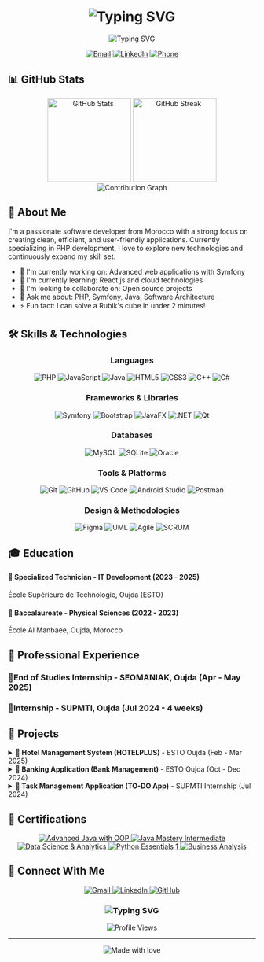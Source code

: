 <h1 align="center">
  <img src="https://readme-typing-svg.herokuapp.com?font=Fira+Code&size=30&duration=3000&pause=1000&color=2E9EF7&center=true&vCenter=true&width=435&lines=Hello+World!+👋;I'm+Aymane+AZIZ;Welcome+to+my+GitHub!" alt="Typing SVG" />
</h1>

<p align="center">
  <img src="https://readme-typing-svg.herokuapp.com?font=Fira+Code&pause=1000&color=27A4F7&center=true&vCenter=true&width=435&lines=Software+Developer;Full-Stack+Developer;Tech+Enthusiast;Problem+Solver" alt="Typing SVG" />
</p>

<div align="center">
  
  [![Email](https://img.shields.io/badge/Email-aymenaziz1234g%40gmail.com-D14836?style=for-the-badge&logo=gmail&logoColor=white)](mailto:aymenaziz1234g@gmail.com)
  [![LinkedIn](https://img.shields.io/badge/LinkedIn-Aymane_AZIZ-0077B5?style=for-the-badge&logo=linkedin&logoColor=white)](https://www.linkedin.com/in/aziz77)
  [![Phone](https://img.shields.io/badge/Phone-+212766633323-22C55E?style=for-the-badge&logo=whatsapp&logoColor=white)](tel:+212766633323)
  
</div>


## 📊 GitHub Stats

<div align="center">
  <img src="https://github-readme-stats.vercel.app/api?username=aymaneaziz&show_icons=true&theme=radical" height="170px" alt="GitHub Stats" />
  <img src="https://github-readme-streak-stats.herokuapp.com/?user=aymaneaziz&theme=radical" height="170px" alt="GitHub Streak" />
</div>

<div align="center">
  <img src="https://github-readme-activity-graph.vercel.app/graph?username=aymaneaziz&theme=react-dark" alt="Contribution Graph" />
</div>

## 🚀 About Me

I'm a passionate software developer from Morocco with a strong focus on creating clean, efficient, and user-friendly applications. Currently specializing in PHP development, I love to explore new technologies and continuously expand my skill set.

- 🔭 I'm currently working on: Advanced web applications with Symfony
- 🌱 I'm currently learning: React.js and cloud technologies
- 👯 I'm looking to collaborate on: Open source projects
- 💬 Ask me about: PHP, Symfony, Java, Software Architecture
- ⚡ Fun fact: I can solve a Rubik's cube in under 2 minutes!

## 🛠️ Skills & Technologies

<div align="center">

  ### Languages
  ![PHP](https://img.shields.io/badge/PHP-777BB4?style=for-the-badge&logo=php&logoColor=white)
  ![JavaScript](https://img.shields.io/badge/JavaScript-F7DF1E?style=for-the-badge&logo=javascript&logoColor=black)
  ![Java](https://img.shields.io/badge/Java-ED8B00?style=for-the-badge&logo=openjdk&logoColor=white)
  ![HTML5](https://img.shields.io/badge/HTML5-E34F26?style=for-the-badge&logo=html5&logoColor=white)
  ![CSS3](https://img.shields.io/badge/CSS3-1572B6?style=for-the-badge&logo=css3&logoColor=white)
  ![C++](https://img.shields.io/badge/C++-00599C?style=for-the-badge&logo=c%2B%2B&logoColor=white)
  ![C#](https://img.shields.io/badge/C%23-239120?style=for-the-badge&logo=csharp&logoColor=white)
  
  ### Frameworks & Libraries
  ![Symfony](https://img.shields.io/badge/Symfony-000000?style=for-the-badge&logo=symfony&logoColor=white)
  ![Bootstrap](https://img.shields.io/badge/Bootstrap-563D7C?style=for-the-badge&logo=bootstrap&logoColor=white)
  ![JavaFX](https://img.shields.io/badge/JavaFX-007396?style=for-the-badge&logo=java&logoColor=white)
  ![.NET](https://img.shields.io/badge/.NET-512BD4?style=for-the-badge&logo=dotnet&logoColor=white)
  ![Qt](https://img.shields.io/badge/Qt-41CD52?style=for-the-badge&logo=qt&logoColor=white)

  ### Databases
  ![MySQL](https://img.shields.io/badge/MySQL-4479A1?style=for-the-badge&logo=mysql&logoColor=white)
  ![SQLite](https://img.shields.io/badge/SQLite-003B57?style=for-the-badge&logo=sqlite&logoColor=white)
  ![Oracle](https://img.shields.io/badge/Oracle-F80000?style=for-the-badge&logo=oracle&logoColor=white)

  ### Tools & Platforms
  ![Git](https://img.shields.io/badge/Git-F05032?style=for-the-badge&logo=git&logoColor=white)
  ![GitHub](https://img.shields.io/badge/GitHub-181717?style=for-the-badge&logo=github&logoColor=white)
  ![VS Code](https://img.shields.io/badge/VS_Code-007ACC?style=for-the-badge&logo=visual-studio-code&logoColor=white)
  ![Android Studio](https://img.shields.io/badge/Android_Studio-3DDC84?style=for-the-badge&logo=android-studio&logoColor=white)
  ![Postman](https://img.shields.io/badge/Postman-FF6C37?style=for-the-badge&logo=postman&logoColor=white)

  ### Design & Methodologies
  ![Figma](https://img.shields.io/badge/Figma-F24E1E?style=for-the-badge&logo=figma&logoColor=white)
  ![UML](https://img.shields.io/badge/UML-0B1F35?style=for-the-badge&logo=uml&logoColor=white)
  ![Agile](https://img.shields.io/badge/Agile-009688?style=for-the-badge&logo=agile&logoColor=white)
  ![SCRUM](https://img.shields.io/badge/SCRUM-6DB33F?style=for-the-badge&logo=scrum&logoColor=white)

</div>

## 🎓 Education

<div align="left">
  <h4>🎯 Specialized Technician - IT Development (2023 - 2025)</h4>
  <p>École Supérieure de Technologie, Oujda (ESTO)</p>
  
  <h4>🎯 Baccalaureate - Physical Sciences (2022 - 2023)</h4>
  <p>École Al Manbaee, Oujda, Morocco</p>
</div>

## 💼 Professional Experience


  ### 🔹End of Studies Internship - SEOMANIAK, Oujda (Apr - May 2025)
  ### 🔹Internship - SUPMTI, Oujda (Jul 2024 - 4 weeks)


## 📂 Projects

<details>
  <summary><b>🏨 Hotel Management System (HOTELPLUS)</b> - ESTO Oujda (Feb - Mar 2025)</summary>
  <p>
    Development of dual applications (web and desktop) for managing hotel reservations, rooms, services, and more.<br>
    <b>Technologies:</b> MVC Architecture, HTML, CSS, JavaScript, AJAX, PHP, MySQL, Java, JavaFX
  </p>
</details>

<details>
  <summary><b>🧮 Banking Application (Bank Management)</b> - ESTO Oujda (Oct - Dec 2024)</summary>
  <p>
    Creation of a secure banking system with account management, transaction processing, and authentication features.<br>
    <b>Technologies:</b> Qt Creator, C++, SQLite
  </p>
</details>

<details>
  <summary><b>📑 Task Management Application (TO-DO App)</b> - SUPMTI Internship (Jul 2024)</summary>
  <p>
    Development of an application for managing tasks, projects, and progress tracking.<br>
    <b>Technologies:</b> HTML, CSS, JavaScript, PHP, MySQL
  </p>
</details>

## 🏅 Certifications

<div align="center">
  <a href="https://www.udemy.com/certificate/UC-4b065a41-60c5-4e37-886e-4fa778f999a8/">
    <img src="https://img.shields.io/badge/Udemy-Advanced_Java_with_OOP-EC5252?style=for-the-badge&logo=udemy&logoColor=white" alt="Advanced Java with OOP">
  </a>
  
  <a href="https://www.udemy.com/certificate/UC-f0248104-319d-4c2d-89ca-be8f20a0b181/">
    <img src="https://img.shields.io/badge/Udemy-Java_Mastery_Intermediate-EC5252?style=for-the-badge&logo=udemy&logoColor=white" alt="Java Mastery Intermediate">
  </a>
  
  <a href="https://www.life-global.org/certificate/ce493ffb-fcbc-40f3-a484-407348c2f3aa">
    <img src="https://img.shields.io/badge/HP_LIFE-Data_Science_&_Analytics-0096D6?style=for-the-badge&logo=hp&logoColor=white" alt="Data Science & Analytics">
  </a>
  
  <a href="https://www.credly.com/badges/40cfbed1-6c70-41fb-adc6-b75ac4f41a24">
    <img src="https://img.shields.io/badge/Cisco-Python_Essentials_1-1BA0D7?style=for-the-badge&logo=cisco&logoColor=white" alt="Python Essentials 1">
  </a>
  
  <a href="https://coursera.org/share/1c3dbfb3bf48f978529d4805ce23c266">
    <img src="https://img.shields.io/badge/Coursera-Business_Analysis_&_Process_Management-0056D2?style=for-the-badge&logo=coursera&logoColor=white" alt="Business Analysis">
  </a>
</div>



## 📱 Connect With Me

<div align="center">
  <a href="mailto:aymenaziz1234g@gmail.com">
    <img src="https://img.shields.io/badge/Gmail-D14836?style=for-the-badge&logo=gmail&logoColor=white" alt="Gmail">
  </a>
  <a href="https://www.linkedin.com/in/aziz77">
    <img src="https://img.shields.io/badge/LinkedIn-0077B5?style=for-the-badge&logo=linkedin&logoColor=white" alt="LinkedIn">
  </a>
  <a href="https://github.com/aymaneaziz">
    <img src="https://img.shields.io/badge/GitHub-100000?style=for-the-badge&logo=github&logoColor=white" alt="GitHub">
  </a>
</div>

<h3 align="center">
  <img src="https://readme-typing-svg.herokuapp.com?font=Montserrat&weight=600&size=22&pause=1000&color=38BDF8&center=true&vCenter=true&width=500&lines=Always+learning%2C+always+growing.;Thank+you+for+visiting+my+profile!" alt="Typing SVG" />
</h3>

<div align="center">
  <img src="https://komarev.com/ghpvc/?username=aymaneaziz&color=0891B2&style=for-the-badge" alt="Profile Views" />
</div>

---

<p align="center">
  <img src="https://img.shields.io/badge/Made%20with%20❤️%20by-Aymane%20AZIZ-F43F5E?style=for-the-badge" alt="Made with love">
</p>
